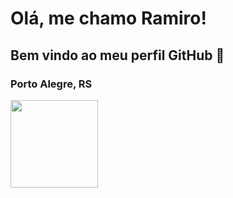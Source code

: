 # Olá, me chamo Ramiro! 
## Bem vindo ao meu perfil GitHub 👋

<h3>Porto Alegre, RS</h3>
<img src="https://media2.giphy.com/media/NQz4V9m3gXsx3QpDWM/giphy.gif?cid=6c09b952qyxa0rt9dr5a9ex2pntdxa3ciz9556r9wbkxct9o&ep=v1_gifs_search&rid=giphy.gif&ct=g" width="140" height="140">

<!--
**ramirotr/ramirotr** is a ✨ _special_ ✨ repository because its `README.md` (this file) appears on your GitHub profile.

Here are some ideas to get you started:

- 🔭 I’m currently working on ...
- 🌱 I’m currently learning ...
- 👯 I’m looking to collaborate on ...
- 🤔 I’m looking for help with ...
- 💬 Ask me about ...
- 📫 How to reach me: ...
- 😄 Pronouns: ...
- ⚡ Fun fact: ...
-->
